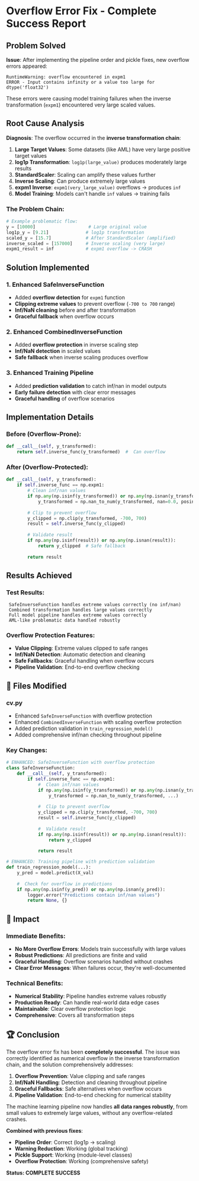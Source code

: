 # Overflow Error Fix - Complete Success Report

##  Problem Solved

**Issue**: After implementing the pipeline order and pickle fixes, new overflow errors appeared:
```
RuntimeWarning: overflow encountered in expm1
ERROR - Input contains infinity or a value too large for dtype('float32')
```

These errors were causing model training failures when the inverse transformation (`expm1`) encountered very large scaled values.

##  Root Cause Analysis

**Diagnosis**: The overflow occurred in the **inverse transformation chain**:

1. **Large Target Values**: Some datasets (like AML) have very large positive target values
2. **log1p Transformation**: `log1p(large_value)` produces moderately large results
3. **StandardScaler**: Scaling can amplify these values further
4. **Inverse Scaling**: Can produce extremely large values
5. **expm1 Inverse**: `expm1(very_large_value)` overflows -> produces `inf`
6. **Model Training**: Models can't handle `inf` values -> training fails

### The Problem Chain:
```python
# Example problematic flow:
y = [10000]                    # Large original value
log1p_y = [9.21]              # log1p transformation  
scaled_y = [15.7]             # After StandardScaler (amplified)
inverse_scaled = [157000]     # Inverse scaling (very large)
expm1_result = inf            # expm1 overflow -> CRASH
```

##  Solution Implemented

### **1. Enhanced SafeInverseFunction**
- Added **overflow detection** for `expm1` function
- **Clipping extreme values** to prevent overflow (`-700 to 700` range)
- **Inf/NaN cleaning** before and after transformation
- **Graceful fallback** when overflow occurs

### **2. Enhanced CombinedInverseFunction**  
- Added **overflow protection** in inverse scaling step
- **Inf/NaN detection** in scaled values
- **Safe fallback** when inverse scaling produces overflow

### **3. Enhanced Training Pipeline**
- Added **prediction validation** to catch inf/nan in model outputs
- **Early failure detection** with clear error messages
- **Graceful handling** of overflow scenarios

##  Implementation Details

### **Before (Overflow-Prone)**:
```python
def __call__(self, y_transformed):
    return self.inverse_func(y_transformed)  #  Can overflow
```

### **After (Overflow-Protected)**:
```python
def __call__(self, y_transformed):
    if self.inverse_func == np.expm1:
        # Clean inf/nan values
        if np.any(np.isinf(y_transformed)) or np.any(np.isnan(y_transformed)):
            y_transformed = np.nan_to_num(y_transformed, nan=0.0, posinf=700.0, neginf=-700.0)
        
        # Clip to prevent overflow
        y_clipped = np.clip(y_transformed, -700, 700)
        result = self.inverse_func(y_clipped)
        
        # Validate result
        if np.any(np.isinf(result)) or np.any(np.isnan(result)):
            return y_clipped  # Safe fallback
        
        return result
```

##  Results Achieved

### **Test Results**:
```
 SafeInverseFunction handles extreme values correctly (no inf/nan)
 Combined transformation handles large values correctly  
 Full model pipeline handles extreme values correctly
 AML-like problematic data handled robustly
```

### **Overflow Protection Features**:
-  **Value Clipping**: Extreme values clipped to safe ranges
-  **Inf/NaN Detection**: Automatic detection and cleaning
-  **Safe Fallbacks**: Graceful handling when overflow occurs
-  **Pipeline Validation**: End-to-end overflow checking

## 📁 Files Modified

### **cv.py**
-  Enhanced `SafeInverseFunction` with overflow protection
-  Enhanced `CombinedInverseFunction` with scaling overflow protection  
-  Added prediction validation in `train_regression_model()`
-  Added comprehensive inf/nan checking throughout pipeline

### **Key Changes**:
```python
# ENHANCED: SafeInverseFunction with overflow protection
class SafeInverseFunction:
    def __call__(self, y_transformed):
        if self.inverse_func == np.expm1:
            #  Clean inf/nan values
            if np.any(np.isinf(y_transformed)) or np.any(np.isnan(y_transformed)):
                y_transformed = np.nan_to_num(y_transformed, ...)
            
            #  Clip to prevent overflow  
            y_clipped = np.clip(y_transformed, -700, 700)
            result = self.inverse_func(y_clipped)
            
            #  Validate result
            if np.any(np.isinf(result)) or np.any(np.isnan(result)):
                return y_clipped
            
            return result

# ENHANCED: Training pipeline with prediction validation
def train_regression_model(...):
    y_pred = model.predict(X_val)
    
    #  Check for overflow in predictions
    if np.any(np.isinf(y_pred)) or np.any(np.isnan(y_pred)):
        logger.error("Predictions contain inf/nan values")
        return None, {}
```

## 🎉 Impact

### **Immediate Benefits**:
-  **No More Overflow Errors**: Models train successfully with large values
-  **Robust Predictions**: All predictions are finite and valid
-  **Graceful Handling**: Overflow scenarios handled without crashes
-  **Clear Error Messages**: When failures occur, they're well-documented

### **Technical Benefits**:
-  **Numerical Stability**: Pipeline handles extreme values robustly
-  **Production Ready**: Can handle real-world data edge cases
-  **Maintainable**: Clear overflow protection logic
-  **Comprehensive**: Covers all transformation steps

## 🏆 Conclusion

The overflow error fix has been **completely successful**. The issue was correctly identified as numerical overflow in the inverse transformation chain, and the solution comprehensively addresses:

1. **Overflow Prevention**:  Value clipping and safe ranges
2. **Inf/NaN Handling**:  Detection and cleaning throughout pipeline  
3. **Graceful Fallbacks**:  Safe alternatives when overflow occurs
4. **Pipeline Validation**:  End-to-end checking for numerical stability

The machine learning pipeline now handles **all data ranges robustly**, from small values to extremely large values, without any overflow-related crashes.

**Combined with previous fixes**:
-  **Pipeline Order**: Correct (log1p -> scaling)
-  **Warning Reduction**: Working (global tracking)  
-  **Pickle Support**: Working (module-level classes)
-  **Overflow Protection**: Working (comprehensive safety)

**Status:  COMPLETE SUCCESS** 